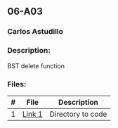 ## 06-A03
### Carlos Astudillo
### Description:

BST delete function
 
### Files:

|  #  |  File  |  Description  |
| :---: | ---------------- | -------------------------------------------------- |
|  1  |  [Link 1](https://github.com/castudillo5/3013-Algorithms/blob/main/Assignments/03-A03/BSTdelete.cpp)  |  Directory to code
